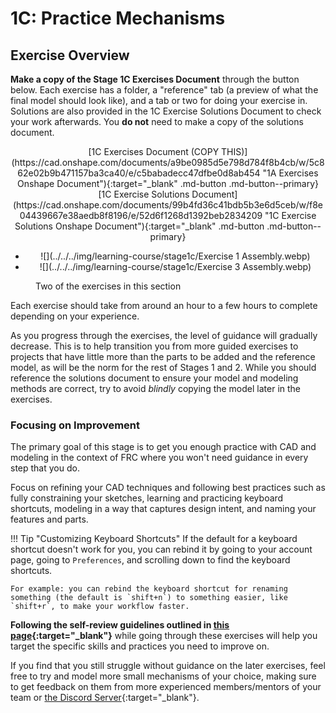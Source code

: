 # 1C: Practice Mechanisms

## Exercise Overview

**Make a copy of the Stage 1C Exercises Document** through the button below. Each exercise has a folder, a "reference" tab (a preview of what the final model should look like), and a tab or two for doing your exercise in. Solutions are also provided in the 1C Exercise Solutions Document to check your work afterwards. You **do not** need to make a copy of the solutions document.

<center>
[1C Exercises Document (COPY THIS)](https://cad.onshape.com/documents/a9be0985d5e798d784f8b4cb/w/5c862e02b9b471157ba3ca40/e/c5babadecc47dfbe0d8ab454 "1A Exercises Onshape Document"){:target="_blank"  .md-button .md-button--primary}
[1C Exercise Solutions Document](https://cad.onshape.com/documents/99b4fd36c41bdb5b3e6d5ceb/w/f8e04439667e38aedb8f8196/e/52d6f1268d1392beb2834209 "1C Exercise Solutions Onshape Document"){:target="_blank" .md-button .md-button--primary}
</center>

<div class="grid cards" markdown>

- <center markdown>![](../../../img/learning-course/stage1c/Exercise 1 Assembly.webp)</center>

- <center markdown>![](../../../img/learning-course/stage1c/Exercise 3 Assembly.webp)</center>

</div>
<figure>
<figcaption>Two of the exercises in this section</figcaption>
</figure>

Each exercise should take from around an hour to a few hours to complete depending on your experience.

As you progress through the exercises, the level of guidance will gradually decrease. This is to help transition you from more guided exercises to projects that have little more than the parts to be added and the reference model, as will be the norm for the rest of Stages 1 and 2. While you should reference the solutions document to ensure your model and modeling methods are correct, try to avoid _blindly_ copying the model later in the exercises.

### Focusing on Improvement

The primary goal of this stage is to get you enough practice with CAD and modeling in the context of FRC where you won't need guidance in every step that you do.

Focus on refining your CAD techniques and following best practices such as fully constraining your sketches, learning and practicing keyboard shortcuts, modeling in a way that captures design intent, and naming your features and parts.

!!! Tip "Customizing Keyboard Shortcuts"
If the default for a keyboard shortcut doesn't work for you, you can rebind it by going to your account page, going to `Preferences`, and scrolling down to find the keyboard shortcuts.

    For example: you can rebind the keyboard shortcut for renaming something (the default is `shift+n`) to something easier, like `shift+r`, to make your workflow faster.

**Following the self-review guidelines outlined in [this page](../1A/focusing-on-improvement.md "Focusing on Improvement Page"){:target="\_blank"}** while going through these exercises will help you target the specific skills and practices you need to improve on.

If you find that you still struggle without guidance on the later exercises, feel free to try and model more small mechanisms of your choice, making sure to get feedback on them from more experienced members/mentors of your team or [the Discord Server](https://discord.gg/qdx7pdZKx4 "David's Design Server Invite"){:target="\_blank"}.

<br>
